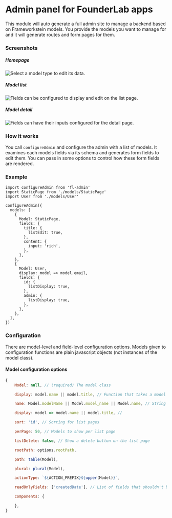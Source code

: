 # Admin panel for FounderLab apps

This module will auto generate a full admin site to manage a backend based on Frameworkstein models. You provide the models you want to manage for and it will generate routes and form pages for them.


### Screenshots

##### Homepage
![Select a model type to edit its data.](http://founderlab.github.io/fl-admin/home.png)

##### Model list
![Fields can be configured to display and edit on the list page.](http://founderlab.github.io/fl-admin/list.png)

##### Model detail
![Fields can have their inputs configured for the detail page.](http://founderlab.github.io/fl-admin/detail.png)


### How it works
You call `configureAdmin` and configure the admin with a list of models. It examines each models fields via its schema and generates form fields to edit them. You can pass in some options to control how these form fields are rendered.

### Example
    import configureAdmin from 'fl-admin'
    import StaticPage from './models/StaticPage'
    import User from './models/User'

    configureAdmin({
      models: [
        {
          Model: StaticPage,
          fields: {
            title: {
              listEdit: true,
            },
            content: {
              input: 'rich',
            },
          },
        },
        {
          Model: User,
          display: model => model.email,
          fields: {
            id: {
              listDisplay: true,
            },
            admin: {
              listDisplay: true,
            },
          },
        },
      ],
    })

### Configuration
There are model-level and field-level configuration options. Models given to configuration functions are plain javascript objects (not instances of the model class).

#### Model configuration options
```javascript
{
    Model: null, // (required) The model class

    display: model.name || model.title, // Function that takes a model object and returns a string representation of it

    name: Model.modelName || Model.model_name || Model.name, // String representation of the model class

    display: model => model.name || model.title, // 

    sort: 'id', // Sorting for list pages

    perPage: 50, // Models to show per list page

    listDelete: false, // Show a delete button on the list page

    rootPath: options.rootPath, 

    path: table(Model), 

    plural: plural(Model), 

    actionType: `${ACTION_PREFIX}${upper(Model)}`,

    readOnlyFields: ['createdDate'], // List of fields that shouldn't be edited

    components: {

    },
}
```